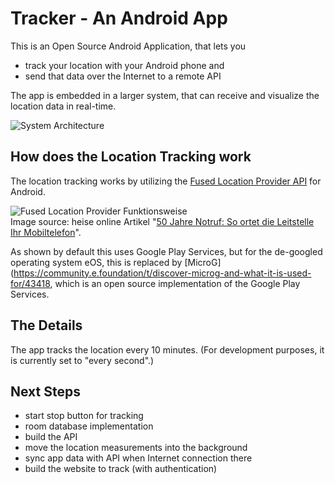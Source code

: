 # Tracker - An Android App

This is an Open Source Android Application, that lets you

- track your location with your Android phone and 
- send that data over the Internet to a remote API

The app is embedded in a larger system, that can receive and visualize the location data in real-time.

![System Architecture](cloud-architecture.drawio.svg)

## How does the Location Tracking work

The location tracking works by utilizing the [Fused Location Provider API](https://developers.google.com/location-context/fused-location-provider) for Android.

![Fused Location Provider Funktionsweise](https://heise.cloudimg.io/v7/_www-heise-de_/imgs/18/3/6/9/6/1/2/4/MicrosoftTeams-image__6_-fe0435ee6265148b.png?force_format=avif%2Cwebp%2Cjpeg&org_if_sml=1&q=85&width=610)<br>Image source: heise online Artikel "[50 Jahre Notruf: So ortet die Leitstelle Ihr Mobiltelefon](https://www.heise.de/hintergrund/Notruf-112-So-ortet-die-Leitstelle-Ihr-Mobiltelefon-7490400.html?seite=5)".

As shown by default this uses Google Play Services, but for the de-googled operating system eOS, this is replaced by [MicroG](https://community.e.foundation/t/discover-microg-and-what-it-is-used-for/43418, which is an open source implementation of the Google Play Services.

## The Details

The app tracks the location every 10 minutes. (For development purposes, it is currently set to "every second".)

## Next Steps

- start stop button for tracking
- room database implementation
- build the API
- move the location measurements into the background
- sync app data with API when Internet connection there
- build the website to track (with authentication)